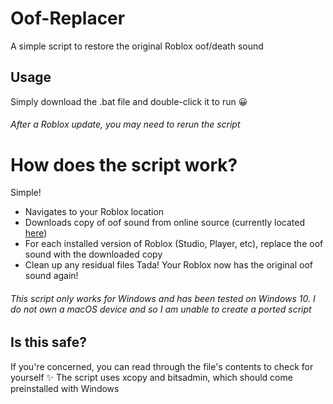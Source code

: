 # Oof-Replacer
A simple script to restore the original Roblox oof/death sound

## Usage
Simply download the .bat file and double-click it to run 😀
###### After a Roblox update, you may need to rerun the script

# How does the script work?
Simple!
- Navigates to your Roblox location
- Downloads copy of oof sound from online source (currently located [here](https://static.wikia.nocookie.net/roblox/images/6/61/Uuhhh.ogg))
- For each installed version of Roblox (Studio, Player, etc), replace the oof sound with the downloaded copy
- Clean up any residual files
Tada! Your Roblox now has the original oof sound again!

###### This script only works for Windows and has been tested on Windows 10. I do not own a macOS device and so I am unable to create a ported script

## Is this safe?
If you're concerned, you can read through the file's contents to check for yourself ✨
The script uses xcopy and bitsadmin, which should come preinstalled with Windows
